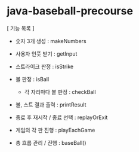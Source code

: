 # java-baseball-precourse

[ 기능 목록 ]

- 숫자 3개 생성 : makeNumbers
- 사용자 인풋 받기 : getInput
- 스트라이크 판정 : isStrike
- 볼 판정 : isBall
  - 각 자리마다 볼 판정 : checkBall
- 볼, 스트 결과 출력 : printResult
- 종료 후 재시작 / 종료 선택 : replayOrExit

- 게임의 각 판 진행 : playEachGame
- 총 흐름 관리 / 진행 : baseBall()
